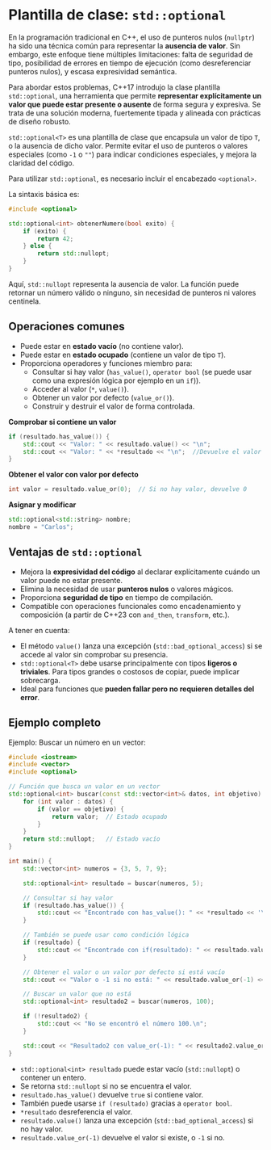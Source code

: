 # Plantilla de clase: `std::optional`

En la programación tradicional en C++, el uso de punteros nulos (`nullptr`) ha sido una técnica común para representar la **ausencia de valor**. Sin embargo, este enfoque tiene múltiples limitaciones: falta de seguridad de tipo, posibilidad de errores en tiempo de ejecución (como desreferenciar punteros nulos), y escasa expresividad semántica.

Para abordar estos problemas, C++17 introdujo la clase plantilla `std::optional`, una herramienta que permite **representar explícitamente un valor que puede estar presente o ausente** de forma segura y expresiva. Se trata de una solución moderna, fuertemente tipada y alineada con prácticas de diseño robusto.

`std::optional<T>` es una plantilla de clase que encapsula un valor de tipo `T`, o la ausencia de dicho valor. Permite evitar el uso de punteros o valores especiales (como `-1` o `""`) para indicar condiciones especiales, y mejora la claridad del código.

Para utilizar `std::optional`, es necesario incluir el encabezado `<optional>`.

La sintaxis básica es:

```cpp
#include <optional>

std::optional<int> obtenerNumero(bool exito) {
    if (exito) {
        return 42;
    } else {
        return std::nullopt;
    }
}
```

Aquí, `std::nullopt` representa la ausencia de valor. La función puede retornar un número válido o ninguno, sin necesidad de punteros ni valores centinela.

## Operaciones comunes

* Puede estar en **estado vacío** (no contiene valor).
* Puede estar en **estado ocupado** (contiene un valor de tipo `T`).
* Proporciona operadores y funciones miembro para:
    * Consultar si hay valor (`has_value()`, `operator bool` (se puede usar como una expresión lógica por ejemplo en un `if`)).
    * Acceder al valor (`*`, `value()`).
    * Obtener un valor por defecto (`value_or()`).
    * Construir y destruir el valor de forma controlada.


**Comprobar si contiene un valor**

```cpp
if (resultado.has_value()) {
    std::cout << "Valor: " << resultado.value() << "\n";
    std::cout << "Valor: " << *resultado << "\n";  //Devuelve el valor como con value()
}
```

**Obtener el valor con valor por defecto**

```cpp
int valor = resultado.value_or(0);  // Si no hay valor, devuelve 0
```

**Asignar y modificar**

```cpp
std::optional<std::string> nombre;
nombre = "Carlos";
```

## Ventajas de `std::optional`

* Mejora la **expresividad del código** al declarar explícitamente cuándo un valor puede no estar presente.
* Elimina la necesidad de usar **punteros nulos** o valores mágicos.
* Proporciona **seguridad de tipo** en tiempo de compilación.
* Compatible con operaciones funcionales como encadenamiento y composición (a partir de C++23 con `and_then`, `transform`, etc.).

A tener en cuenta:

* El método `value()` lanza una excepción (`std::bad_optional_access`) si se accede al valor sin comprobar su presencia.
* `std::optional<T>` debe usarse principalmente con tipos **ligeros o triviales**. Para tipos grandes o costosos de copiar, puede implicar sobrecarga.
* Ideal para funciones que **pueden fallar pero no requieren detalles del error**.

## Ejemplo completo

Ejemplo: Buscar un número en un vector:

```cpp
#include <iostream>
#include <vector>
#include <optional>

// Función que busca un valor en un vector
std::optional<int> buscar(const std::vector<int>& datos, int objetivo) {
    for (int valor : datos) {
        if (valor == objetivo) {
            return valor;  // Estado ocupado
        }
    }
    return std::nullopt;   // Estado vacío
}

int main() {
    std::vector<int> numeros = {3, 5, 7, 9};

    std::optional<int> resultado = buscar(numeros, 5);

    // Consultar si hay valor
    if (resultado.has_value()) {
        std::cout << "Encontrado con has_value(): " << *resultado << '\n';
    }

    // También se puede usar como condición lógica
    if (resultado) {
        std::cout << "Encontrado con if(resultado): " << resultado.value() << '\n';
    }

    // Obtener el valor o un valor por defecto si está vacío
    std::cout << "Valor o -1 si no está: " << resultado.value_or(-1) << '\n';

    // Buscar un valor que no está
    std::optional<int> resultado2 = buscar(numeros, 100);

    if (!resultado2) {
        std::cout << "No se encontró el número 100.\n";
    }

    std::cout << "Resultado2 con value_or(-1): " << resultado2.value_or(-1) << '\n';
}
```

* `std::optional<int> resultado` puede estar vacío (`std::nullopt`) o contener un entero.
* Se retorna `std::nullopt` si no se encuentra el valor.
* `resultado.has_value()` devuelve `true` si contiene valor.
* También puede usarse `if (resultado)` gracias a `operator bool`.
* `*resultado` desreferencia el valor.
* `resultado.value()` lanza una excepción (`std::bad_optional_access`) si no hay valor.
* `resultado.value_or(-1)` devuelve el valor si existe, o `-1` si no.
